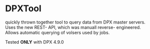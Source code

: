 # DPXTool
quickly thrown together tool to query data from DPX master servers. <br>
Uses the new REST- API, which was manuall reverse- engineered. <br>
Allows automatic querying of volsers used by jobs. <br>

Tested __ONLY__ with DPX 4.9.0